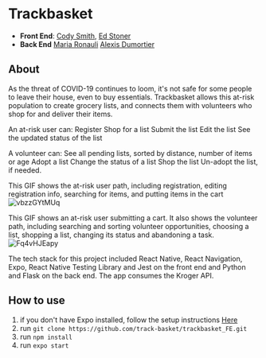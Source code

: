 # Trackbasket

+ **Front End**: [Cody Smith](https://github.com/monstaro), [Ed Stoner](https://github.com/edlsto)
+ **Back End** [Maria Ronauli](https://github.com/mronauli) [Alexis Dumortier](https://github.com/adumortier)

## About

As the threat of COVID-19 continues to loom, it's not safe for some people to leave their house, even to buy essentials. Trackbasket allows this at-risk population to create grocery lists, and connects them with volunteers who shop for and deliver their items.

An at-risk user can:
Register
Shop for a list
Submit the list
Edit the list
See the updated status of the list

A volunteer can:
See all pending lists, sorted by distance, number of items or age
Adopt a list
Change the status of a list
Shop the list
Un-adopt the list, if needed.

This GIF shows the at-risk user path, including registration, editing registration info, searching for items, and putting items in the cart
![vbzzGYtMUq](https://user-images.githubusercontent.com/4350550/83814951-7fe39c00-a67c-11ea-9c76-34716eaa330b.gif)

This GIF shows an at-risk user submitting a cart. It also shows the volunteer path, including searching and sorting volunteer opportunities, choosing a list, shopping a list, changing its status and abandoning a task.
![Fq4vHJEapy](https://user-images.githubusercontent.com/4350550/83815530-a0f8bc80-a67d-11ea-9929-0c6490f93b93.gif)

The tech stack for this project included React Native, React Navigation, Expo, React Native Testing Library and Jest on the front end and Python and Flask on the back end. The app consumes the Kroger API.


## How to use

1. if you don't have Expo installed, follow the setup instructions [Here](https://reactnative.dev/docs/0.60/getting-started)
2. run `git clone https://github.com/track-basket/trackbasket_FE.git`
3. run `npm install`
4. run `expo start`

